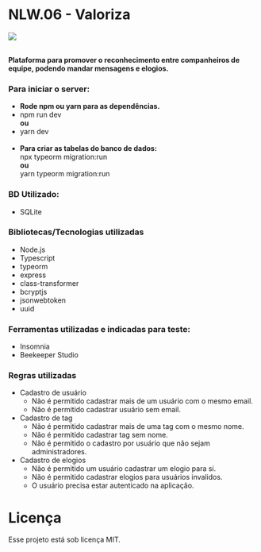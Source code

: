 # NLW.06 - **Valoriza**

<img src="https://camo.githubusercontent.com/45d862ef64a7b27d57a2c0f741e005d2664bf4099a4fa4a7af23a7483f3f4376/68747470733a2f2f696d672e736869656c64732e696f2f7374617469632f76313f6c6162656c3d6c6963656e7365266d6573736167653d4d495426636f6c6f723d383235374535266c6162656c436f6c6f723d303030303030"></img><br><br>

**Plataforma para promover o reconhecimento entre companheiros de equipe, podendo mandar mensagens e elogios.**

### Para iniciar o server:

- **Rode npm ou yarn para as dependências.**
- npm run dev
  <br> **ou**
- yarn dev
  <br>
  <br>
- **Para criar as tabelas do banco de dados:**
  <br> npx typeorm migration:run
  <br> **ou**
  <br> yarn typeorm migration:run

### BD Utilizado:

- SQLite

### Bibliotecas/Tecnologias utilizadas

- Node.js
- Typescript
- typeorm
- express
- class-transformer
- bcryptjs
- jsonwebtoken
- uuid

### Ferramentas utilizadas e indicadas para teste:

- Insomnia
- Beekeeper Studio

### Regras utilizadas

- Cadastro de usuário
  - Não é permitido cadastrar mais de um usuário com o mesmo email.
  - Não é permitido cadastrar usuário sem email.
- Cadastro de tag
  - Não é permitido cadastrar mais de uma tag com o mesmo nome.
  - Não é permitido cadastrar tag sem nome.
  - Não é permitido o cadastro por usuário que não sejam administradores.
- Cadastro de elogios
  - Não é permitido um usuário cadastrar um elogio para si.
  - Não é permitido cadastrar elogios para usuários invalidos.
  - O usuário precisa estar autenticado na aplicação.

# Licença

Esse projeto está sob licença MIT.
